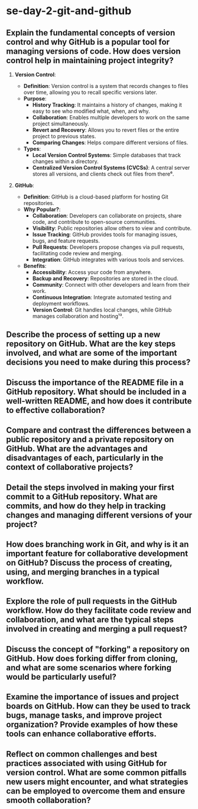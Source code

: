 # se-day-2-git-and-github
## Explain the fundamental concepts of version control and why GitHub is a popular tool for managing versions of code. How does version control help in maintaining project integrity?


1. **Version Control**:
   - **Definition**: Version control is a system that records changes to files over time, allowing you to recall specific versions later.
   - **Purpose**:
     - **History Tracking**: It maintains a history of changes, making it easy to see who modified what, when, and why.
     - **Collaboration**: Enables multiple developers to work on the same project simultaneously.
     - **Revert and Recovery**: Allows you to revert files or the entire project to previous states.
     - **Comparing Changes**: Helps compare different versions of files.
   - **Types**:
     - **Local Version Control Systems**: Simple databases that track changes within a directory.
     - **Centralized Version Control Systems (CVCSs)**: A central server stores all versions, and clients check out files from there⁶.

2. **GitHub**:
   - **Definition**: GitHub is a cloud-based platform for hosting Git repositories.
   - **Why Popular?**:
     - **Collaboration**: Developers can collaborate on projects, share code, and contribute to open-source communities.
     - **Visibility**: Public repositories allow others to view and contribute.
     - **Issue Tracking**: GitHub provides tools for managing issues, bugs, and feature requests.
     - **Pull Requests**: Developers propose changes via pull requests, facilitating code review and merging.
     - **Integration**: GitHub integrates with various tools and services.
   - **Benefits**:
     - **Accessibility**: Access your code from anywhere.
     - **Backup and Recovery**: Repositories are stored in the cloud.
     - **Community**: Connect with other developers and learn from their work.
     - **Continuous Integration**: Integrate automated testing and deployment workflows.
     - **Version Control**: Git handles local changes, while GitHub manages collaboration and hosting¹³.




## Describe the process of setting up a new repository on GitHub. What are the key steps involved, and what are some of the important decisions you need to make during this process?

## Discuss the importance of the README file in a GitHub repository. What should be included in a well-written README, and how does it contribute to effective collaboration?

## Compare and contrast the differences between a public repository and a private repository on GitHub. What are the advantages and disadvantages of each, particularly in the context of collaborative projects?

## Detail the steps involved in making your first commit to a GitHub repository. What are commits, and how do they help in tracking changes and managing different versions of your project?

## How does branching work in Git, and why is it an important feature for collaborative development on GitHub? Discuss the process of creating, using, and merging branches in a typical workflow.

## Explore the role of pull requests in the GitHub workflow. How do they facilitate code review and collaboration, and what are the typical steps involved in creating and merging a pull request?

## Discuss the concept of "forking" a repository on GitHub. How does forking differ from cloning, and what are some scenarios where forking would be particularly useful?

## Examine the importance of issues and project boards on GitHub. How can they be used to track bugs, manage tasks, and improve project organization? Provide examples of how these tools can enhance collaborative efforts.

## Reflect on common challenges and best practices associated with using GitHub for version control. What are some common pitfalls new users might encounter, and what strategies can be employed to overcome them and ensure smooth collaboration?
